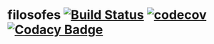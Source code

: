 # filosofes [![Build Status](https://travis-ci.org/eduzen/filosofes.svg?branch=master)](https://travis-ci.org/eduzen/filosofes) [![codecov](https://codecov.io/gh/eduzen/filosofes/branch/master/graph/badge.svg)](https://codecov.io/gh/eduzen/filosofes) [![Codacy Badge](https://api.codacy.com/project/badge/Grade/1fe6d77911cc441f819212d2e2cdc6b2)](https://app.codacy.com/app/eduzen/filosofes?utm_source=github.com&utm_medium=referral&utm_content=eduzen/filosofes&utm_campaign=Badge_Grade_Dashboard)
